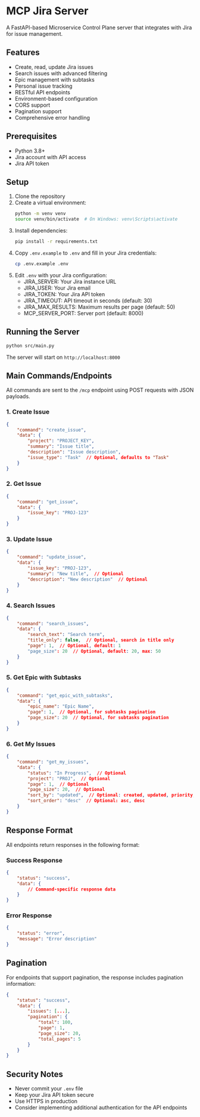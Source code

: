 # MCP Jira Server

A FastAPI-based Microservice Control Plane server that integrates with Jira for issue management.

## Features

- Create, read, update Jira issues
- Search issues with advanced filtering
- Epic management with subtasks
- Personal issue tracking
- RESTful API endpoints
- Environment-based configuration
- CORS support
- Pagination support
- Comprehensive error handling

## Prerequisites

- Python 3.8+
- Jira account with API access
- Jira API token

## Setup

1. Clone the repository
2. Create a virtual environment:
   ```bash
   python -m venv venv
   source venv/bin/activate  # On Windows: venv\Scripts\activate
   ```
3. Install dependencies:
   ```bash
   pip install -r requirements.txt
   ```
4. Copy `.env.example` to `.env` and fill in your Jira credentials:
   ```bash
   cp .env.example .env
   ```
5. Edit `.env` with your Jira configuration:
   - JIRA_SERVER: Your Jira instance URL
   - JIRA_USER: Your Jira email
   - JIRA_TOKEN: Your Jira API token
   - JIRA_TIMEOUT: API timeout in seconds (default: 30)
   - JIRA_MAX_RESULTS: Maximum results per page (default: 50)
   - MCP_SERVER_PORT: Server port (default: 8000)

## Running the Server

```bash
python src/main.py
```

The server will start on `http://localhost:8000`

## Main Commands/Endpoints

All commands are sent to the `/mcp` endpoint using POST requests with JSON payloads.

### 1. Create Issue
```json
{
    "command": "create_issue",
    "data": {
        "project": "PROJECT_KEY",
        "summary": "Issue title",
        "description": "Issue description",
        "issue_type": "Task"  // Optional, defaults to "Task"
    }
}
```

### 2. Get Issue
```json
{
    "command": "get_issue",
    "data": {
        "issue_key": "PROJ-123"
    }
}
```

### 3. Update Issue
```json
{
    "command": "update_issue",
    "data": {
        "issue_key": "PROJ-123",
        "summary": "New title",  // Optional
        "description": "New description"  // Optional
    }
}
```

### 4. Search Issues
```json
{
    "command": "search_issues",
    "data": {
        "search_text": "Search term",
        "title_only": false,  // Optional, search in title only
        "page": 1,  // Optional, default: 1
        "page_size": 20  // Optional, default: 20, max: 50
    }
}
```

### 5. Get Epic with Subtasks
```json
{
    "command": "get_epic_with_subtasks",
    "data": {
        "epic_name": "Epic Name",
        "page": 1,  // Optional, for subtasks pagination
        "page_size": 20  // Optional, for subtasks pagination
    }
}
```

### 6. Get My Issues
```json
{
    "command": "get_my_issues",
    "data": {
        "status": "In Progress",  // Optional
        "project": "PROJ",  // Optional
        "page": 1,  // Optional
        "page_size": 20,  // Optional
        "sort_by": "updated",  // Optional: created, updated, priority, status, duedate
        "sort_order": "desc"  // Optional: asc, desc
    }
}
```

## Response Format

All endpoints return responses in the following format:

### Success Response
```json
{
    "status": "success",
    "data": {
        // Command-specific response data
    }
}
```

### Error Response
```json
{
    "status": "error",
    "message": "Error description"
}
```

## Pagination

For endpoints that support pagination, the response includes pagination information:
```json
{
    "status": "success",
    "data": {
        "issues": [...],
        "pagination": {
            "total": 100,
            "page": 1,
            "page_size": 20,
            "total_pages": 5
        }
    }
}
```

## Security Notes

- Never commit your `.env` file
- Keep your Jira API token secure
- Use HTTPS in production
- Consider implementing additional authentication for the API endpoints

